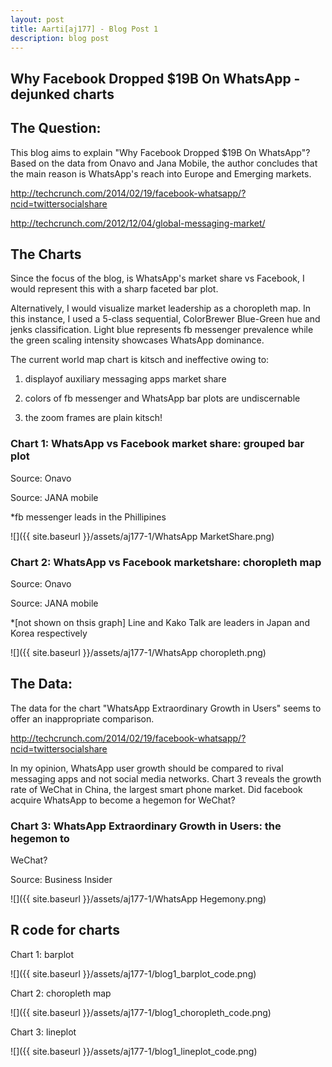 ```yaml
---
layout: post
title: Aarti[aj177] - Blog Post 1
description: blog post
---
```


## Why Facebook Dropped $19B On WhatsApp - dejunked charts

## The Question:

This blog aims to explain "Why Facebook Dropped $19B On 
WhatsApp"? Based on the data from Onavo and Jana Mobile, the 
author concludes that the main reason is WhatsApp's reach into 
Europe and Emerging markets.


http://techcrunch.com/2014/02/19/facebook-whatsapp/?ncid=twittersocialshare

http://techcrunch.com/2012/12/04/global-messaging-market/

## The Charts

Since the focus of the blog, is WhatsApp's market share vs 
Facebook, I would represent this with a sharp faceted bar plot. 

Alternatively, I would visualize market leadership as a 
choropleth map. In this instance, I used a 5-class sequential, 
ColorBrewer Blue-Green hue and jenks classification. Light blue 
represents fb messenger prevalence while the green scaling 
intensity showcases WhatsApp dominance. 

The current world map chart is kitsch and ineffective owing to:

1. displayof auxiliary messaging apps market share

2. colors of fb messenger and WhatsApp bar plots are 
undiscernable

3. the zoom frames are plain kitsch!

### Chart 1: WhatsApp vs Facebook market share: grouped bar plot

Source: Onavo

Source: JANA mobile

*fb messenger leads in the Phillipines

![]({{ site.baseurl }}/assets/aj177-1/WhatsApp MarketShare.png)

### Chart 2: WhatsApp vs Facebook marketshare: choropleth map

Source: Onavo

Source: JANA mobile

*[not shown on thsis graph] Line and Kako Talk are leaders in 
Japan and Korea respectively

![]({{ site.baseurl }}/assets/aj177-1/WhatsApp choropleth.png)

## The Data:

The data for the chart "WhatsApp Extraordinary Growth in Users" 
seems to offer an inappropriate comparison. 


http://techcrunch.com/2014/02/19/facebook-whatsapp/?ncid=twittersocialshare

In my opinion, WhatsApp user growth should be compared to rival 
messaging apps and not social media networks. Chart 3 reveals the 
growth rate of WeChat in China, the largest smart phone market. 
Did facebook acquire WhatsApp to become a hegemon for WeChat?

### Chart 3: WhatsApp Extraordinary Growth in Users: the hegemon to 
WeChat?

Source: Business Insider

![]({{ site.baseurl }}/assets/aj177-1/WhatsApp Hegemony.png)

## R code for charts

Chart 1: barplot

![]({{ site.baseurl }}/assets/aj177-1/blog1_barplot_code.png)

Chart 2: choropleth map 

![]({{ site.baseurl }}/assets/aj177-1/blog1_choropleth_code.png)

Chart 3: lineplot 

![]({{ site.baseurl }}/assets/aj177-1/blog1_lineplot_code.png)

